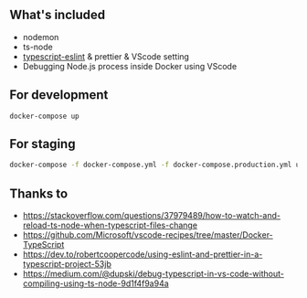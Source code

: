 ## What's included
* nodemon
* ts-node
* [typescript-eslint](https://eslint.org/blog/2019/01/future-typescript-eslint) & prettier & VScode setting
* Debugging Node.js process inside Docker using VScode

## For development
```
docker-compose up
```
## For staging
```sh
docker-compose -f docker-compose.yml -f docker-compose.production.yml up
```

## Thanks to 
* https://stackoverflow.com/questions/37979489/how-to-watch-and-reload-ts-node-when-typescript-files-change
* https://github.com/Microsoft/vscode-recipes/tree/master/Docker-TypeScript
* https://dev.to/robertcoopercode/using-eslint-and-prettier-in-a-typescript-project-53jb
* https://medium.com/@dupski/debug-typescript-in-vs-code-without-compiling-using-ts-node-9d1f4f9a94a
